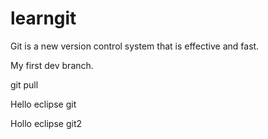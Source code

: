 # learngit
Git is a new version control system that is effective and fast.

My first dev branch.

git pull

Hello eclipse git

Hollo eclipse git2